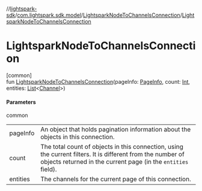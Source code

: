 //[lightspark-sdk](../../../index.md)/[com.lightspark.sdk.model](../index.md)/[LightsparkNodeToChannelsConnection](index.md)/[LightsparkNodeToChannelsConnection](-lightspark-node-to-channels-connection.md)

# LightsparkNodeToChannelsConnection

[common]\
fun [LightsparkNodeToChannelsConnection](-lightspark-node-to-channels-connection.md)(pageInfo: [PageInfo](../-page-info/index.md), count: [Int](https://kotlinlang.org/api/latest/jvm/stdlib/kotlin/-int/index.html), entities: [List](https://kotlinlang.org/api/latest/jvm/stdlib/kotlin.collections/-list/index.html)&lt;[Channel](../-channel/index.md)&gt;)

#### Parameters

common

| | |
|---|---|
| pageInfo | An object that holds pagination information about the objects in this connection. |
| count | The total count of objects in this connection, using the current filters. It is different from the number of objects returned in the current page (in the `entities` field). |
| entities | The channels for the current page of this connection. |
